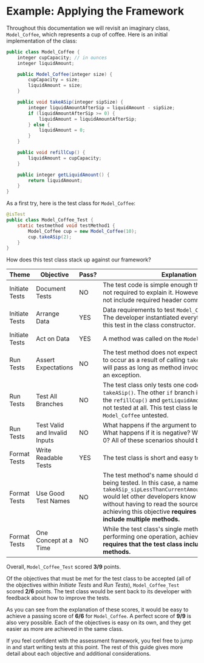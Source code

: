 # Example: Applying the Framework

Throughout this documentation we will revisit an imaginary class, `Model_Coffee`, which represents a cup of coffee. Here is an initial implementation of the class:

``` java
public class Model_Coffee {
    integer cupCapacity; // in ounces
    integer liquidAmount; 

    public Model_Coffee(integer size) {
        cupCapacity = size;
        liquidAmount = size; 
    }

    public void takeASip(integer sipSize) {
        integer liquidAmountAfterSip = liquidAmount - sipSize;
        if (liquidAmountAfterSip >= 0) {
            liquidAmount = liquidAmountAfterSip;
        } else {
            liquidAmount = 0;
        }
    }

    public void refillCup() {
        liquidAmount = cupCapacity;
    }

    public integer getLiquidAmount() {
        return liquidAmount;
    }
}
```

As a first try, here is the test class for `Model_Coffee`:

``` java
@isTest
public class Model_Coffee_Test {
    static testmethod void testMethod1 {
        Model_Coffee cup = new Model_Coffee(10);
        cup.takeASip(2);
    }
}
```

How does this test class stack up against our framework?

| Theme | Objective | Pass? | Explanation |
|---|---|---|---|
|Initiate Tests | Document Tests | NO | The test code is simple enough that comments are not required to explain it. However, the developer did not include required header comments.
|Initiate Tests | Arrange Data | YES | Data requirements to test `Model_Coffee` are simple. The developer instantiated everything required for this test in the class constructor.
| Initiate Tests | Act on Data | YES | A method was called on the `Model_Coffee` instance.
| Run Tests | Assert Expectations | NO | The test method does not expect a particular change to occur as a result of calling `takeASip()`. The test will pass as long as method invocation does not raise an exception. 
| Run Tests | Test All Branches | NO | The test class only tests one code path in `takeASip()`. The other `if` branch is not tested, and the `refillCup()` and `getLiquidAmount()` methods are not tested at all. This test class leaves lots of `Model_Coffee` untested.
| Run Tests | Test Valid and Invalid Inputs | NO | What happens if the argument to `takeASip()` is null? What happens if it is negative? What happens if it is 0? All of these scenarios should be tested.
| Format Tests | Write Readable Tests | YES | The test class is short and easy to follow.
| Format Tests| Use Good Test Names | NO | The test method's name should describe what is being tested. In this case, a name like `takeASip_sipLessThanCurrentAmount_returnsExpected` would let other developers know what is being tested without having to read the source code. Also, achieving this objective **requires that the test class include multiple methods.**
| Format Tests | One Concept at a Time | NO | While the test class's single method is only performing one operation, achieving this objetive **requires that the test class include multiple methods.**

Overall, `Model_Coffee_Test` scored **3/9** points. 

Of the objectives that must be met for the test class to be accepted (all of the objectives within *Initiate Tests* and *Run Tests*), `Model_Coffee_Test` scored **2/6** points. The test class would be sent back to its developer with feedback about how to improve the tests.

As you can see from the explanation of these scores, it would be easy to achieve a passing score of **6/6** for `Model_Coffee`. A perfect score of **9/9** is also very possible. Each of the objectives is easy on its own, and they get easier as more are achieved in the same class.

If you feel confident with the assessment framework, you feel free to jump in and start writing tests at this point. The rest of this guide gives more detail about each objective and additional considerations.
